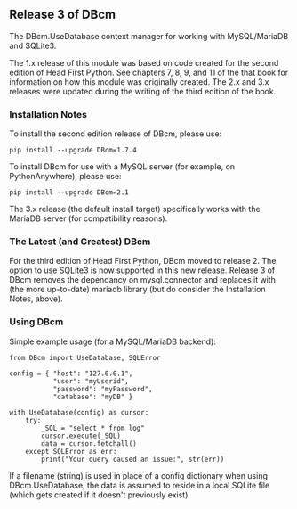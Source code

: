 
## Release 3 of DBcm

The DBcm.UseDatabase context manager for working with MySQL/MariaDB and SQLite3.

The 1.x release of this module was based on code created for the second edition 
of Head First Python. See chapters 7, 8, 9, and 11 of the that book for information
on how this module was originally created. The 2.x and 3.x releases were updated 
during the writing of the third edition of the book.

### Installation Notes

To install the second edition release of DBcm, please use: 

    pip install --upgrade DBcm=1.7.4

To install DBcm for use with a MySQL server (for example, on PythonAnywhere), please use: 

    pip install --upgrade DBcm=2.1

The 3.x release (the default install target) specifically works with the MariaDB server (for 
compatibility reasons).

### The Latest (and Greatest) DBcm

For the third edition of Head First Python, DBcm moved to release 2. The option to use 
SQLite3 is now supported in this new release.  Release 3 of DBcm removes the dependancy
on mysql.connector and replaces it with (the more up-to-date) mariadb library (but do 
consider the Installation Notes, above).

### Using DBcm

Simple example usage (for a MySQL/MariaDB backend):

    from DBcm import UseDatabase, SQLError

    config = { "host": "127.0.0.1",
               "user": "myUserid",
               "password": "myPassword",
               "database": "myDB" }

    with UseDatabase(config) as cursor:
        try:
            _SQL = "select * from log"
            cursor.execute(_SQL)
            data = cursor.fetchall()
        except SQLError as err:
            print("Your query caused an issue:", str(err))

If a filename (string) is used in place of a config dictionary when using 
DBcm.UseDatabase, the data is assumed to reside in a local SQLite file (which
gets created if it doesn't previously exist).
 
